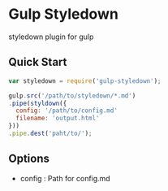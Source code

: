 
Gulp Styledown
===

styledown plugin for gulp


Quick Start
---

```js
var styledown = require('gulp-styledown');

gulp.src('/path/to/styledown/*.md')
.pipe(styldown({
  config: '/path/to/config.md'
  filename: 'output.html'
}))
.pipe.dest('paht/to/');
```

Options
---

- config : Path for config.md
